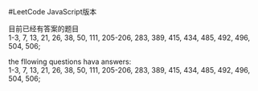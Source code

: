 ﻿#LeetCode JavaScript版本

目前已经有答案的题目   
1-3, 7, 13, 21, 26, 38, 50, 111, 205-206, 283, 389, 415, 434, 485, 492, 496, 504, 506;

the fllowing questions hava answers:    
1-3, 7, 13, 21, 26, 38, 50, 111, 205-206, 283, 389, 415, 434, 485, 492, 496, 504, 506;